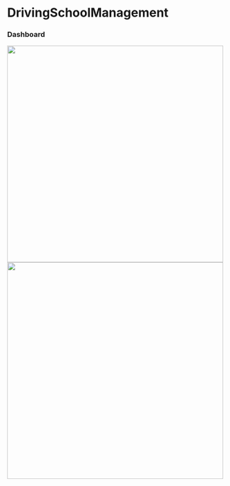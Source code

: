 # DrivingSchoolManagement

<div>
  <h3>Dashboard</h3>
  <img src="https://github.com/user-attachments/assets/d405bf88-e334-402e-89f7-8138d7d14f6a" width="500"/>
</div>

<img src="https://github.com/user-attachments/assets/e956e34c-6829-49b6-b862-88b9a7b2cdc6" width="500"/>


